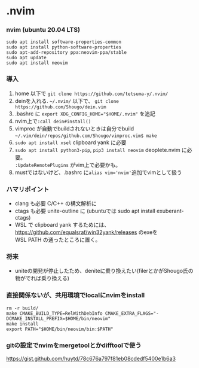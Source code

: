# .nvim

### nvim (ubuntu 20.04 LTS)
```
sudo apt install software-properties-common
sudo apt install python-software-properties
sudo apt-add-repository ppa:neovim-ppa/stable
sudo apt update
sudo apt install neovim
```

### 導入  
1. home 以下で `git clone https://github.com/tetsuma-y/.nvim/`
2. deinを入れる. `~/.nvim/` 以下で、 `git clone https://github.com/Shougo/dein.vim`
3. .bashrc に `export XDG_CONFIG_HOME="$HOME/.nvim"` を追記
4. nvim上で`:call dein#install()`
5. vimproc が自動でbuildされないときは自分でbuild `~/.vim/dein/repos/github.com/Shougo/vimproc.vim$ make`
6. `sudo apt install xsel` clipboard yank に必要
7. `sudo apt install python3-pip`, `pip3 install neovim` deoplete.nvim に必要。  
   `:UpdateRemotePlugins` がvim上で必要かも。
8. mustではないけど、.bashrc に`alias vim='nvim'`追加でvimとして扱う

### ハマリポイント
- clang も必要 C/C++ の構文解析に
- ctags も必要 unite-outline に (ubuntuでは sudo apt install exuberant-ctags)
- WSL で clipboard yank するためには、https://github.com/equalsraf/win32yank/releases のexeを  
  WSL PATH の通ったところに置く。

### 将来
- uniteの開発が停止したため、deniteに乗り換えたい(filerとかがShougo氏の物がでれば乗り換える)

### 直接関係ないが、共用環境でlocalにnvimをinstall
```
rm -r build/
make CMAKE_BUILD_TYPE=RelWithDebInfo CMAKE_EXTRA_FLAGS="-DCMAKE_INSTALL_PREFIX=$HOME/bin/neovim"
make install
export PATH="$HOME/bin/neovim/bin:$PATH"
```
### gitの設定でnvimをmergetoolとかdifftoolで使う

https://gist.github.com/huytd/78c676a797f81eb08cdedf5400e1b6a3
